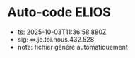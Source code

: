 # Auto-code ELIOS
- ts: 2025-10-03T11:36:58.880Z
- sig: ∞.je.toi.nous.432.528
- note: fichier généré automatiquement